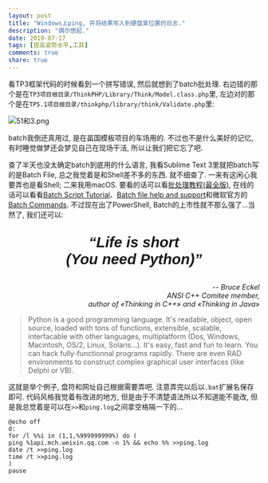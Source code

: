 ```yaml
---
layout: post
title: "Windows上ping, 并将结果写入到硬盘某位置的日志."
description: "偶尔想起."
date: 2019-07-17
tags: [提高姿势水平,工具]
comments: true
share: true
---
```


看TP3框架代码的时候看到一个拼写错误, 然后就想到了batch批处理. 右边错的那个是在`TP3项目根目录/ThinkPHP/Library/Think/Model.class.php`里, 左边对的那个是在`TP5.1项目根目录/thinkphp/library/think/Validate.php`里:

![51和3.png](https://i.loli.net/2019/07/17/5d2ea006aba4d13843.png)

batch我倒还真用过, 是在畐国模板项目的车场用的. 不过也不是什么美好的记忆, 有时睡觉做梦还会梦见自己在现场干活, 所以让我们把它忘了吧.

查了半天也没太确定batch到底用的什么语言, 我看Sublime Text 3里就把batch写的是Batch File, 总之我觉着是和Shell差不多的东西. 就不细查了. 一来有这闲心我要弄也是看Shell; 二来我用macOS. 要看的话可以看[批处理教程(最全版)](https://wenku.baidu.com/view/6d0b4eeb19e8b8f67c1cb98b.html), 在线的话可以看看[Batch Script Tutorial](https://www.tutorialspoint.com/batch_script)、[Batch file help and support](https://www.computerhope.com/batch.htm)和微软官方的[Batch Commands](https://docs.microsoft.com/en-us/previous-versions/tn-archive/cc722477(v=technet.10)). 不过现在出了PowerShell, Batch的上市性就不那么强了...当然了, 我们还可以:

<p style="font-family: Trebuchet MS,Arial,Helvetica,sans-serif; font-size: 22pt; font-weight: bold; font-style: italic;" align="center">&#8220;Life is short<br/>
(You need Python)&#8221;</p>

<p align="right"><i>-- Bruce Eckel<br/>
ANSI C++ Comitee member,<br/>
author of «Thinking in C++» and «Thinking in Java»</i></p>

> Python is a good programming language. It's readable, object, open source, loaded with tons of functions, extensible, scalable, interfacable with other languages, multiplatform (Dos, Windows, Macintosh, OS/2, Linux, Solaris...). It's easy, fast and fun to learn. You can hack fully-functionnal programs rapidly. There are even RAD environments to construct complex graphical user interfaces (like Delphi or VB).

这就是举个例子, 盘符和网址自己根据需要弄吧. 注意弄完以后以`.bat`扩展名保存即可. 代码风格我觉着有改进的地方, 但是由于不清楚语法所以不知道能不能改, 但是我总觉着是可以在`>>`和`ping.log`之间拿空格隔一下的...

```batch
@echo off
d:
for /l %%i in (1,1,%999999999%) do (
ping %1api.mch.weixin.qq.com -n 1% && echo %% >>ping.log
date /t >>ping.log
time /t >>ping.log
)
pause

```